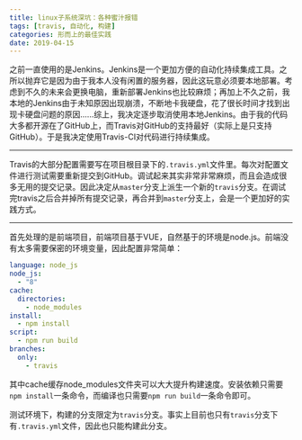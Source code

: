 ```yaml
---
title: linux子系统深坑：各种蜜汁报错
tags: [travis, 自动化, 构建]
categories: 形而上的最佳实践
date: 2019-04-15
---
```


之前一直使用的是Jenkins。Jenkins是一个更加方便的自动化持续集成工具。之所以抛弃它是因为由于我本人没有闲置的服务器，因此这玩意必须要本地部署。考虑到不久的未来会更换电脑，重新部署Jenkins也比较麻烦；再加上不久之前，我本地的Jenkins由于未知原因出现崩溃，不断地卡我硬盘，花了很长时间才找到出现卡硬盘问题的原因......综上，我决定逐步取消使用本地Jenkins。由于我的代码大多都开源在了GitHub上，而Travis对GitHub的支持最好（实际上是只支持GitHub）。于是我决定使用Travis-CI对代码进行持续集成。

<!--more-->

---

Travis的大部分配置需要写在项目根目录下的`.travis.yml`文件里。每次对配置文件进行测试需要重新提交到GitHub。调试起来其实非常非常麻烦，而且会造成很多无用的提交记录。因此决定从`master`分支上派生一个新的`travis`分支。在调试完travis之后合并掉所有提交记录，再合并到`master`分支上，会是一个更加好的实践方式。

---

首先处理的是前端项目，前端项目基于VUE，自然基于的环境是node.js。前端没有太多需要保密的环境变量，因此配置非常简单：

``` yaml
language: node_js
node_js:
  - "8"
cache:
  directories:
    - node_modules
install:
  - npm install
script:
  - npm run build
branches:
  only:
    - travis
```

其中cache缓存node_modules文件夹可以大大提升构建速度。安装依赖只需要`npm install`一条命令，而编译也只需要`npm run build`一条命令即可。

测试环境下，构建的分支限定为`travis`分支。事实上目前也只有`travis`分支下有`.travis.yml`文件，因此也只能构建此分支。

<!-- ## Windows解密错误

## linux子系统没有gcc

## 无法免密码

## known_hosts  authorized_keys  -->